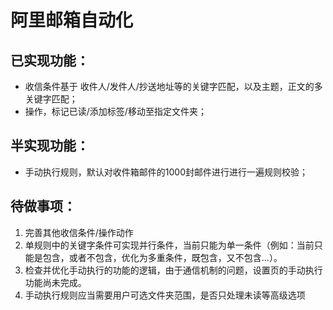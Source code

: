 # 阿里邮箱自动化
## 已实现功能：
- 收信条件基于 收件人/发件人/抄送地址等的关键字匹配，以及主题，正文的多关键字匹配；
- 操作，标记已读/添加标签/移动至指定文件夹；

## 半实现功能：
- 手动执行规则，默认对收件箱邮件的1000封邮件进行进行一遍规则校验；

## 待做事项：
1. 完善其他收信条件/操作动作
2. 单规则中的关键字条件可实现并行条件，当前只能为单一条件（例如：当前只能是包含，或者不包含，优化为多重条件，既包含，又不包含...）。
3. 检查并优化手动执行的功能的逻辑，由于通信机制的问题，设置页的手动执行功能尚未完成。
4. 手动执行规则应当需要用户可选文件夹范围，是否只处理未读等高级选项
